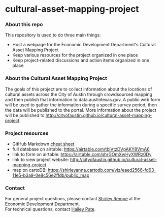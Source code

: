 # cultural-asset-mapping-project

### About this repo
This repository is used to do three main things:
- Host a webpage for the Economic Development Department's Cultural Asset Mapping Project
- Keep various resources for the project organized in one place
- Keep project-related discussions and action items organized in one place

### About the Cultural Asset Mapping Project
The goals of this project are to collect information about the locations of cultural assets across the City of Austin through crowdsourced mapping and then publish that information to data.austintexas.gov. A public web form will be used to gather the information during a specific survey period, then the data will be published to the portal. More information about the project will be published to http://cityofaustin.github.io/cultural-asset-mapping-project.

### Project resources
- GitHub Markdown [cheat sheet](https://github.com/adam-p/markdown-here/wiki/Markdown-Cheatsheet)
- full database on airtable: https://airtable.com/tblVtzDVpAKY8VmA6
- link to form on airtable: https://airtable.com/shrGOmXwHyXWRz0Dy
- link to view project website: http://cityofaustin.github.io/cultural-asset-mapping-project
- map on cartoDB: https://shirleyanna.cartodb.com/viz/eaed2566-fd93-11e5-b3a9-0e8c56e2ffdb/public_map

### Contact
For general project questions, please contact [Shirley Rempe](shirley.rempe@austintexas.gov) at the Economic Development Department. <br/>
For technical questions, contact [Hailey Pate](hailey.pate@austintexas.gov).
